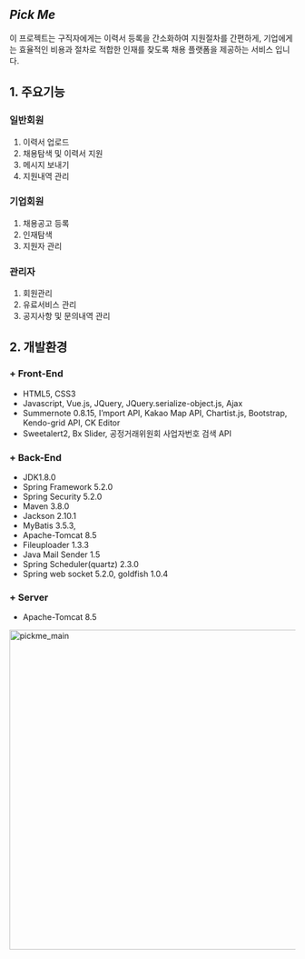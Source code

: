 ## _Pick Me_

 이 프로젝트는 구직자에게는 이력서 등록을 간소화하여 지원절차를 간편하게, 기업에게는 효율적인 비용과 절차로 적합한 인재를 찾도록 채용 플랫폼을 제공하는 서비스 입니다.

 ## 1. 주요기능
 ### 일반회원
 1. 이력서 업로드
 2. 채용탐색 및 이력서 지원
 3. 메시지 보내기
 4. 지원내역 관리

 ### 기업회원
 1. 채용공고 등록
 2. 인재탐색
 3. 지원자 관리

 ### 관리자
 1. 회원관리
 2. 유료서비스 관리
 3. 공지사항 및 문의내역 관리

## 2. 개발환경
### + Front-End
* HTML5, CSS3
* Javascript, Vue.js, JQuery, JQuery.serialize-object.js, Ajax
* Summernote 0.8.15, I’mport API, Kakao Map API, Chartist.js, Bootstrap, Kendo-grid API, CK Editor
* Sweetalert2, Bx Slider, 공정거래위원회 사업자번호 검색 API

### + Back-End
* JDK1.8.0
* Spring Framework 5.2.0
* Spring Security 5.2.0
* Maven 3.8.0
* Jackson 2.10.1
* MyBatis 3.5.3,
* Apache-Tomcat 8.5
* Fileuploader 1.3.3
* Java Mail Sender 1.5
* Spring Scheduler(quartz) 2.3.0
* Spring web socket 5.2.0, goldfish 1.0.4

### + Server
* Apache-Tomcat 8.5

<img width="563" alt="pickme_main" src="https://user-images.githubusercontent.com/55383234/89700552-f9905280-d969-11ea-8ced-84173684e04d.png">

